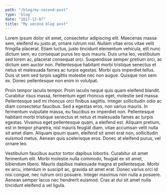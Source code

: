 ```yaml
---
path: "/blog/my-second-post"
type: 'blog'
date: "2017-12-07"
title: "My second blog post"
---
```

Lorem ipsum dolor sit amet, consectetur adipiscing elit. Maecenas massa sem, eleifend eu justo at, ornare rutrum nisl. Nullam vitae eros vitae velit fringilla placerat. Etiam luctus, justo tincidunt elementum vehicula, elit nunc dictum sem, eu consequat purus leo quis mauris. Duis urna leo, vestibulum sed lorem ac, placerat consequat orci. Suspendisse semper pretium orci, ac dictum sem auctor non. Pellentesque habitant morbi tristique senectus et netus et malesuada fames ac turpis egestas. Morbi quis imperdiet tellus. Duis ut sem sed turpis sagittis molestie nec non augue. Quisque non sem ex. Donec pellentesque non enim in volutpat.

Proin tempor iaculis tempor. Proin iaculis neque quis quam eleifend blandit. Curabitur risus massa, fermentum eget rhoncus eget, molestie sed massa. Pellentesque sed mi rhoncus orci finibus sagittis. Integer sollicitudin odio ac diam consectetur faucibus. Sed a egestas eros, non varius mauris. In fermentum vulputate massa, eu faucibus ex imperdiet non. Pellentesque habitant morbi tristique senectus et netus et malesuada fames ac turpis egestas. Vivamus eget pellentesque quam, a eleifend est. Aliquam pretium, est in tempor pharetra, nisl mauris feugiat diam, vitae accumsan velit nulla sit amet diam. Aliquam ipsum quam, eleifend sit amet erat non, sollicitudin euismod metus. Aenean quis scelerisque eros. Donec at eleifend purus, vel ornare leo.

Vestibulum faucibus auctor tortor dapibus lobortis. Curabitur sit amet fermentum elit. Morbi molestie nulla commodo, feugiat ex sit amet, bibendum libero. Mauris dapibus malesuada magna at pellentesque. Morbi ex arcu, interdum in suscipit ac, gravida sit amet erat. Donec varius orci id nisi congue, nec rutrum orci posuere. Integer maximus non nulla a posuere. Aenean semper lacus nec hendrerit euismod. Cras at dui sit amet nulla tincidunt eleifend a vel ligula.
